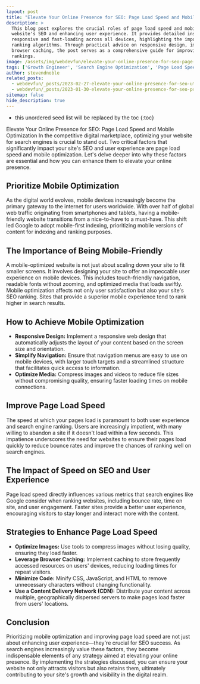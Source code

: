 ```yaml
---
layout: post
title: "Elevate Your Online Presence for SEO: Page Load Speed and Mobile Optimization"
description: >
  This blog post explores the crucial roles of page load speed and mobile optimization in elevating a
  website's SEO and enhancing user experience. It provides detailed insights into making a website
  responsive and fast-loading across all devices, highlighting the importance of these factors in Google's
  ranking algorithms. Through practical advice on responsive design, image optimization, and leveraging
  browser caching, the post serves as a comprehensive guide for improving online presence and search engine
  rankings.
image: /assets/img/webdevfun/elevate-your-online-presence-for-seo-page-load-speed-and-mobile-optimization.jpg
tags: ['Growth Engineer', 'Search Engine Optimization', 'Page Load Speed', 'Image Optimization', 'CDN', 'Responsive Design']
author: stevendnoble
related_posts:
  - webdevfun/_posts/2023-02-27-elevate-your-online-presence-for-seo-utilize-social-media.md
  - webdevfun/_posts/2023-01-30-elevate-your-online-presence-for-seo-proven-seo-content-and-keywords.md
sitemap: false
hide_description: true
---
```


* this unordered seed list will be replaced by the toc
{:toc}

Elevate Your Online Presence for SEO: Page Load Speed and Mobile Optimization
In the competitive digital marketplace, optimizing your website for search engines is crucial to stand out. Two critical factors that significantly impact your site's SEO and user experience are page load speed and mobile optimization. Let's delve deeper into why these factors are essential and how you can enhance them to elevate your online presence.

## Prioritize Mobile Optimization

As the digital world evolves, mobile devices increasingly become the primary gateway to the internet for users worldwide. With over half of global web traffic originating from smartphones and tablets, having a mobile-friendly website transitions from a nice-to-have to a must-have. This shift led Google to adopt mobile-first indexing, prioritizing mobile versions of content for indexing and ranking purposes.

## The Importance of Being Mobile-Friendly

A mobile-optimized website is not just about scaling down your site to fit smaller screens. It involves designing your site to offer an impeccable user experience on mobile devices. This includes touch-friendly navigation, readable fonts without zooming, and optimized media that loads swiftly. Mobile optimization affects not only user satisfaction but also your site's SEO ranking. Sites that provide a superior mobile experience tend to rank higher in search results.

## How to Achieve Mobile Optimization

* **Responsive Design:** Implement a responsive web design that automatically adjusts the layout of your content based on the screen size and orientation.
* **Simplify Navigation:** Ensure that navigation menus are easy to use on mobile devices, with larger touch targets and a streamlined structure that facilitates quick access to information.
* **Optimize Media:** Compress images and videos to reduce file sizes without compromising quality, ensuring faster loading times on mobile connections.

## Improve Page Load Speed

The speed at which your pages load is paramount to both user experience and search engine ranking. Users are increasingly impatient, with many willing to abandon a site if it doesn't load within a few seconds. This impatience underscores the need for websites to ensure their pages load quickly to reduce bounce rates and improve the chances of ranking well on search engines.

## The Impact of Speed on SEO and User Experience

Page load speed directly influences various metrics that search engines like Google consider when ranking websites, including bounce rate, time on site, and user engagement. Faster sites provide a better user experience, encouraging visitors to stay longer and interact more with the content.

## Strategies to Enhance Page Load Speed

* **Optimize Images:** Use tools to compress images without losing quality, ensuring they load faster.
* **Leverage Browser Caching:** Implement caching to store frequently accessed resources on users' devices, reducing loading times for repeat visitors.
* **Minimize Code:** Minify CSS, JavaScript, and HTML to remove unnecessary characters without changing functionality.
* **Use a Content Delivery Network (CDN):** Distribute your content across multiple, geographically dispersed servers to make pages load faster from users' locations.

## Conclusion

Prioritizing mobile optimization and improving page load speed are not just about enhancing user experience—they're crucial for SEO success. As search engines increasingly value these factors, they become indispensable elements of any strategy aimed at elevating your online presence. By implementing the strategies discussed, you can ensure your website not only attracts visitors but also retains them, ultimately contributing to your site's growth and visibility in the digital realm.